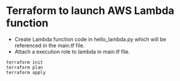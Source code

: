 # Terraform to launch AWS Lambda function

- Create Lambda function code in hello_lambda.py which will be referenced in the main.tf file.
- Attach a execution role to lambda in main.tf file.

```
terraform init
terraform plan
terraform apply 
```
